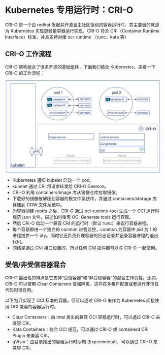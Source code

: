 # Kubernetes 专用运行时：CRI-O

CRI-O 是一个由 redhat 发起并开源且由社区驱动的容器运行时，其主要目的就是为 Kubernetes 实现更轻量容器运行实现，CRI-O 符合 CRI（Container Runtime Interface）标准，并且支持对接 oci-runtime （runc、kata 等）




## CRI-O 工作流程

CRI-O 架构组合了很多开源的基础组件，下面我们结合 Kubernetes，来看一下 CRI-O 的工作流程：


<div  align="center">
	<img src="../assets/cri-o.png" width = "500"  align=center />
</div>

- Kubernetes 通知 kubelet 启动一个 pod。
- kubelet 通过 CRI 将请求转发给 CRI-O Daemon。
- CRI-O 利用 containers/image 库从镜像仓库拉取镜像。
- 下载好的镜像被解压到容器的根文件系统中，并通过 containers/storage 库存储到 COW 文件系统中。
- 为容器创建 rootfs 之后，CRI-O 通过 oci-runtime-tool 生成一个 OCI 运行时规范 json 文件，描述如何使用 OCI Generate tools 运行容器。
- 然后 CRI-O 启动一个兼容 CRI 的运行时（默认 runc）来运行容器进程。
- 每个容器都由一个独立的 conmon 进程监控，conmon 为容器中 pid 为 1 的进程提供一个 pty。同时它还负责处理容器的日志记录并记录容器进程的退出代码。
- 网络是通过 CNI 接口设置的，所以任何 CNI 插件都可以与 CRI-O 一起使用。

## 受信/非受信容器混合

CRI-O 最出名的特点是它支持“受信容器”和“非受信容器”的混合工作负载。比如，CRI-O 可以使用 Clear Containers 做强隔离，这样在多租户配置或者运行非信任代码时很有用。

以下为只实现了 OCI 标准的容器，但可以通过 CRI-O 来作为 Kubernetes 间接使用 OCI 兼容的容器运行时。

- Clear Containers：由 Intel 推出的兼容 OCI 容器运行时，可以通过 CRI-O 来兼容 CRI。
- Kata Containers：符合 OCI 规范，可以通过 CRI-O 或 containerd CRI Plugin 来兼容 CRI。
- gVisor：由谷歌推出的容器运行时沙箱 (Experimental)，可以通过 CRI-O 来兼容 CRI。
